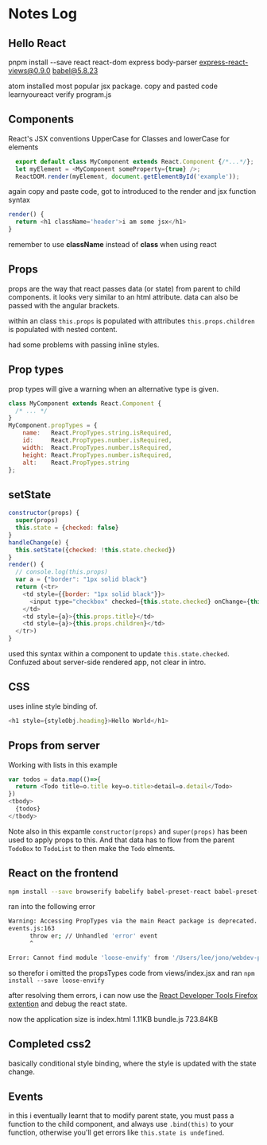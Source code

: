 # Notes Log
## Hello React
pnpm install --save react react-dom express body-parser express-react-views@0.9.0 babel@5.8.23

atom installed most popular jsx package.
copy and pasted code
learnyoureact verify program.js


## Components
React's JSX conventions UpperCase for Classes
and lowerCase for elements
```js
  export default class MyComponent extends React.Component {/*...*/};
  let myElement = <MyComponent someProperty={true} />;
  ReactDOM.render(myElement, document.getElementById('example'));
```
again copy and paste code, got to introduced to the render and jsx function syntax
```js
render() {
  return <h1 className='header'>i am some jsx</h1>
}
```
remember to use **className** instead of **class** when using react

## Props
props are the way that react passes data (or state) from parent to child components. it looks very similar to an html attribute. data can also be passed with the angular brackets.

within an class `this.props` is populated with attributes
`this.props.children` is populated with nested content.

had some problems with passing inline styles.

## Prop types
prop types will give a warning when an alternative type is given.
```js
class MyComponent extends React.Component {
  /* ... */
}
MyComponent.propTypes = {
    name:   React.PropTypes.string.isRequired,
    id:     React.PropTypes.number.isRequired,
    width:  React.PropTypes.number.isRequired,
    height: React.PropTypes.number.isRequired,
    alt:    React.PropTypes.string
};
```

## setState
```js
constructor(props) {
  super(props)
  this.state = {checked: false}
}
handleChange(e) {
  this.setState({checked: !this.state.checked})
}
render() {
  // console.log(this.props)
  var a = {"border": "1px solid black"}
  return (<tr>
    <td style={{border: "1px solid black"}}>
      <input type="checkbox" checked={this.state.checked} onChange={this.handleChange.bind(this)}/>
    </td>
    <td style={a}>{this.props.title}</td>
    <td style={a}>{this.props.children}</td>
  </tr>)
}
```
used this syntax within a component to update `this.state.checked`.
Confuzed about server-side rendered app, not clear in intro.

## CSS
uses inline style binding of.
```js
<h1 style={styleObj.heading}>Hello World</h1>
```

## Props from server
Working with lists in this example
```js
var todos = data.map(()=>{
  return <Todo title=o.title key=o.title>detail=o.detail</Todo>
})
<tbody>
  {todos}
</tbody>
```
Note also in this expamle `constructor(props)` and `super(props)` has been used to apply props to this. And that data has to flow from the parent `TodoBox` to `TodoList` to then make the `Todo` elments.

## React on the frontend
```bash
npm install --save browserify babelify babel-preset-react babel-preset-es2015
```
ran into the following error
```bash
Warning: Accessing PropTypes via the main React package is deprecated. Use the prop-types package from npm instead.
events.js:163
      throw er; // Unhandled 'error' event
      ^

Error: Cannot find module 'loose-envify' from '/Users/lee/jono/webdev-projects/learning-react/learnyoureact/node_modules/react-dom'
```
so therefor i omitted the propsTypes code from views/index.jsx
and ran `npm install --save loose-envify`

after resolving them errors, i can now use the [React Developer Tools Firefox extention](https://addons.mozilla.org/en-US/firefox/addon/react-devtools/) and debug the react state.

now the application size is
  index.html   1.11KB
  bundle.js  723.84KB

## Completed css2
basically conditional style binding, where the style is updated with the state change.

## Events
in this i eventually learnt that to modify parent state, you must pass a function to the child component, and always use `.bind(this)` to your function, otherwise you'll get errors like `this.state is undefined`.
